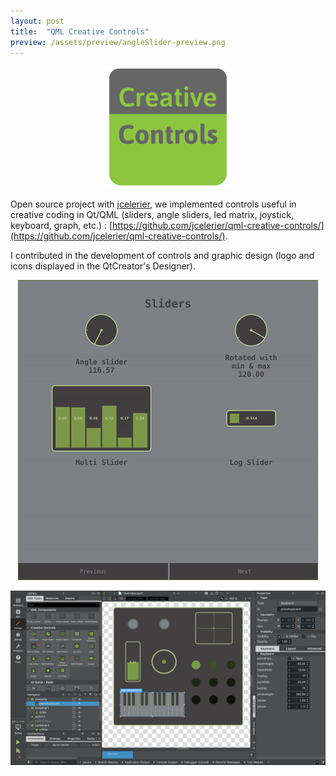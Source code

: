 ```yaml
---
layout: post
title:  "QML Creative Controls"
preview: /assets/preview/angleSlider-preview.png
---
```



<p align="center">
    <img src="/assets/qmlcc-logo.png" width="40%"/>
</p>

Open source project with [jcelerier](https://github.com/jcelerier), we implemented controls useful in creative coding in Qt/QML (sliders, angle sliders, led matrix, joystick, keyboard, graph, etc.) : [https://github.com/jcelerier/qml-creative-controls/](https://github.com/jcelerier/qml-creative-controls/).


I contributed in the development of controls and graphic design (logo and icons displayed in the QtCreator's Designer).

<p align="center">
  <img src="/assets/qmlcc-ex.gif"/>
</p>

<p align="center">
  <img src="/assets/qmlcc-designer.png"/>
</p>


